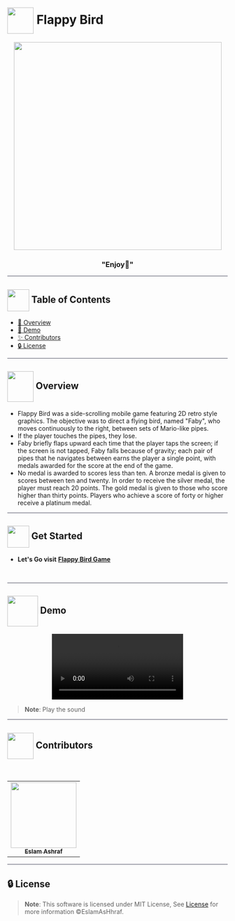 # <img  align="center" width= 60px  src="https://art.pixilart.com/717a0fa79a0c1e5.gif"> Flappy Bird

<div align="center">

<img width=475px src="https://user-images.githubusercontent.com/71986226/189888993-ffc4335b-62c0-46b2-b12a-fdbc09863be4.gif">
<div align="center"  width=10%>

### "Enjoy🐣"

</div>
</div>

<hr style="background-color: #4b4c60"></hr>

## <img align= center width=50px height=50px src="https://user-images.githubusercontent.com/71986226/154075883-2a5679d2-b411-448f-b423-9565babf35aa.gif"> Table of Contents

- <a href ="#about"> 📙 Overview</a>
- <a href ="#Video"> 🎥 Demo</a>
- <a href ="#Contributors"> ✨ Contributors</a>
- <a href ="#License"> 🔒 License</a>
<hr style="background-color: #4b4c60"></hr>
<a id = "about"></a>

## <img align="center"   width =60px  height =70px src="https://media2.giphy.com/media/Yn4nioYWSZMqiPNVuD/giphy.gif?cid=ecf05e47m5h78yoqhdkg8pq54o5qsxhdoltjxyfe08d4vxvg&rid=giphy.gif&ct=s"> Overview

<ul>
 <li>
Flappy Bird was a side-scrolling mobile game featuring 2D retro style graphics. The objective was to direct a flying bird, named "Faby", who moves continuously to the right, between sets of Mario-like pipes. </li> <li>If the player touches the pipes, they lose.</li>
<li> Faby briefly flaps upward each time that the player taps the screen; if the screen is not tapped, Faby falls because of gravity; each pair of pipes that he navigates between earns the player a single point, with medals awarded for the score at the end of the game.</li>
<li>No medal is awarded to scores less than ten. A bronze medal is given to scores between ten and twenty. In order to receive the silver medal, the player must reach 20 points. The gold medal is given to those who score higher than thirty points. Players who achieve a score of forty or higher receive a platinum medal.
</li>
</ul>
<hr style="background-color: #4b4c60"></hr>
<a id = "Started"></a>

## <img  align= center width=50px height=50px src="https://c.tenor.com/HgX89Yku5V4AAAAi/to-the-moon.gif"> Get Started

- **Let's Go visit** <a href="https://eslamashhraf.github.io/Flappy-Bird-Game/">**Flappy Bird Game**</a>

<br>

<hr style="background-color: #4b4c60"></hr>
<a id ="Video"></a>

## <img  align= center width= 70px height =70px src="https://img.genial.ly/5f91608064ad990c6ee12237/bd7195a3-a8bb-494b-8a6d-af48dd4deb4b.gif?genial&1643587200063"> Demo

<div  align="center">
<video src="https://user-images.githubusercontent.com/71986226/189905917-7627f516-56b5-4bc6-94f4-3751605d0fb1.mp4"  controls autoplay unmuted>
</video> 
</div>

> **Note**: Play the sound

<hr style="background-color: #4b4c60"></hr>
<a id ="Contributors"></a>

## <img align="center"  height =60px src="https://media4.giphy.com/media/0L3tl4fzhYefGzAplE/giphy.gif?cid=ecf05e470s8j5iv7z81t1v36g3cprap7u8j7eyt8o3u5brxk&rid=giphy.gif&ct=s"> Contributors

<br>
<table >
  <tr>
        <td align="center"><a href="https://github.com/EslamAsHhraf"><img src="https://avatars.githubusercontent.com/u/71986226?v=4" width="150px;" alt=""/><br /><sub><b>Eslam Ashraf</b></sub></a><br /></td>
  </tr>
</table>

<hr style="background-color: #4b4c60"></hr>

<a id ="License"></a>

## 🔒 License

> **Note**: This software is licensed under MIT License, See [License](https://github.com/EslamAsHhraf/Flappy-Bird-Game/blob/main/LICENSE) for more information ©EslamAsHhraf.
